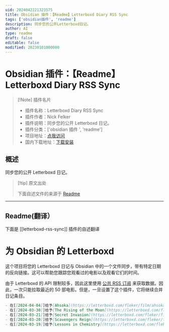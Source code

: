 ```yaml
---
uid: 2024042221323575
title: Obsidian 插件：【Readme】Letterboxd Diary RSS Sync
tags: ['obsidian插件', 'readme']
description: 同步您的公开Letterboxd日记。
author: AI
type: readme
draft: false
editable: false
modified: 20230101000000
---
```


# Obsidian 插件：【Readme】Letterboxd Diary RSS Sync

> [!Note] 插件名片
> - 插件名称：Letterboxd Diary RSS Sync
> - 插件作者：Nick Felker
> - 插件说明：同步您的公开 Letterboxd 日记。
> - 插件分类：['obsidian 插件 ', 'readme']
> - 项目地址：[点我访问](https://github.com/fleker/letterboxd-for-obsidian)
> - 国内下载地址：[下载安装](https://pkmer.cn/products/plugin/pluginMarket/?letterboxd-rss-sync)

## 概述

同步您的公开 Letterboxd 日记。

> [!tip] 原文出处
>
>下面自述文件的来源于 [Readme](https://ghproxy.net/https://raw.githubusercontent.com/Fleker/letterboxd-for-obsidian/master/README.md)

---

## Readme(翻译）

下面是 [[letterboxd-rss-sync]] 插件的自述翻译

# 为 Obsidian 的 Letterboxd

这个项目将您的 Letterboxd 日记与 Obsidian 中的一个文件同步，带有特定日期的反向链接。这可以帮助您跟踪您观看过的电影以及观看它们的时间。

由于 Letterboxd 的 API 限制较多，因此这里使用 [公共 RSS 订阅](https://letterboxd.com/fleker/rss/) 来获取数据。因此，一次只能拉取最近的 50 部电影。但是，一旦设置了这个插件，它将继续合并日记条目。

```md
- 在[[2024-04-04]]给予[Ahsoka](https://letterboxd.com/fleker/film/ahsoka/) 4星评分
- 在[[2024-03-30]]给予[The Rising of the Moon](https://letterboxd.com/fleker/film/the-rising-of-the-moon/) 4星评分
- 在[[2024-03-21]]给予[Secret Invasion](https://letterboxd.com/fleker/film/secret-invasion/) 2星评分
- 在[[2024-03-20]]给予[Scavengers Reign](https://letterboxd.com/fleker/film/scavengers-reign/) 5星评分
- 在[[2024-03-19]]给予[Lessons in Chemistry](https://letterboxd.com/fleker/film/lessons-in-chemistry/) 3星评分
```
